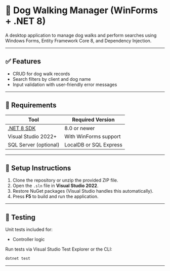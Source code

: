 # 🐶 Dog Walking Manager (WinForms + .NET 8)

A desktop application to manage dog walks and perform searches using Windows Forms, Entity Framework Core 8, and Dependency Injection.

---

## ✅ Features

- CRUD for dog walk records
- Search filters by client and dog name
- Input validation with user-friendly error messages

---

## 🧱 Requirements

| Tool                      | Required Version     |
|---------------------------|----------------------|
| [.NET 8 SDK](https://dotnet.microsoft.com) | 8.0 or newer        |
| Visual Studio 2022+       | With WinForms support|
| SQL Server (optional)     | LocalDB or SQL Express|

---

## 🚀 Setup Instructions

1. Clone the repository or unzip the provided ZIP file.
2. Open the `.sln` file in **Visual Studio 2022**.
3. Restore NuGet packages (Visual Studio handles this automatically).
4. Press **F5** to build and run the application.

---

## 🧪 Testing

Unit tests included for:
- Controller logic

Run tests via Visual Studio Test Explorer or the CLI:

```bash
dotnet test
```

---